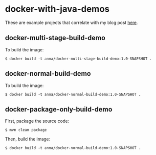 # docker-with-java-demos

These are example projects that correlate with my blog post [here](https://adotpalindrome.wordpress.com/2020/02/25/three-ways-to-create-docker-images-for-java/).

## docker-multi-stage-build-demo

To build the image: 

```shell
$ docker build -t anna/docker-multi-stage-build-demo:1.0-SNAPSHOT .
```

## docker-normal-build-demo

To build the image:

```shell
$ docker build -t anna/docker-normal-build-demo:1.0-SNAPSHOT .
```

## docker-package-only-build-demo

First, package the source code:

```shell
$ mvn clean package
```

Then, build the image:
```shell
$ docker build -t anna/docker-normal-build-demo:1.0-SNAPSHOT .
```
